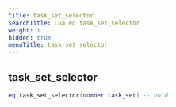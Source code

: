 ```yaml
---
title: task_set_selector
searchTitle: Lua eq task_set_selector
weight: 1
hidden: true
menuTitle: task_set_selector
---
```

## task_set_selector
```lua
eq.task_set_selector(number task_set) -- void
```